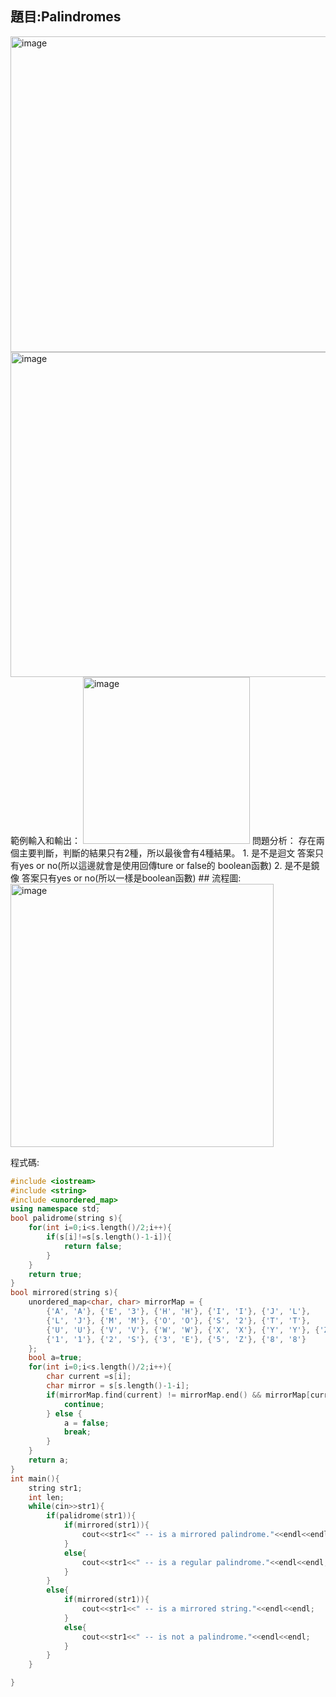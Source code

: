 ## 題目:Palindromes  
<img width="505" alt="image" src="https://github.com/HoChenYu/Programming-practice/assets/63805851/fe1b128c-d33a-4a9a-9ff9-c0a02bf4d9c0">  
<img width="520" alt="image" src="https://github.com/HoChenYu/Programming-practice/assets/63805851/f17d0368-7a39-4352-a26d-ed93c0ce0bcf">     
範例輸入和輸出：  
<img width="267" alt="image" src="https://github.com/HoChenYu/Programming-practice/assets/63805851/632f6d08-dd6f-4696-9788-171a00cd30bf">      
問題分析：  
存在兩個主要判斷，判斷的結果只有2種，所以最後會有4種結果。  
1. 是不是迴文 答案只有yes or no(所以這邊就會是使用回傳ture or false的 boolean函數)
2. 是不是鏡像 答案只有yes or no(所以一樣是boolean函數)  
## 流程圖:  
<img width="421" alt="image" src="https://github.com/HoChenYu/Programming-practice/assets/63805851/ffd4a5fa-0ae5-49c7-a23d-908264cafabd">

程式碼:  
````C++
#include <iostream>
#include <string>
#include <unordered_map>
using namespace std;
bool palidrome(string s){
	for(int i=0;i<s.length()/2;i++){
		if(s[i]!=s[s.length()-1-i]){
			return false;
		}
	}
	return true;
}
bool mirrored(string s){
	unordered_map<char, char> mirrorMap = {
        {'A', 'A'}, {'E', '3'}, {'H', 'H'}, {'I', 'I'}, {'J', 'L'},
        {'L', 'J'}, {'M', 'M'}, {'O', 'O'}, {'S', '2'}, {'T', 'T'},
        {'U', 'U'}, {'V', 'V'}, {'W', 'W'}, {'X', 'X'}, {'Y', 'Y'}, {'Z', '5'},
        {'1', '1'}, {'2', 'S'}, {'3', 'E'}, {'5', 'Z'}, {'8', '8'}
    };
	bool a=true;
	for(int i=0;i<s.length()/2;i++){
		char current =s[i];
		char mirror = s[s.length()-1-i];
		if(mirrorMap.find(current) != mirrorMap.end() && mirrorMap[current] == mirror){
            continue;
        } else {
            a = false;
            break;
        }
    }
	return a;
}
int main(){
	string str1;
	int len;
	while(cin>>str1){
		if(palidrome(str1)){
			if(mirrored(str1)){
				cout<<str1<<" -- is a mirrored palindrome."<<endl<<endl;
			}
			else{
				cout<<str1<<" -- is a regular palindrome."<<endl<<endl; 
			}
		}
		else{
			if(mirrored(str1)){
				cout<<str1<<" -- is a mirrored string."<<endl<<endl;
			}
			else{
				cout<<str1<<" -- is not a palindrome."<<endl<<endl;
			}
		}
	}

}

````
